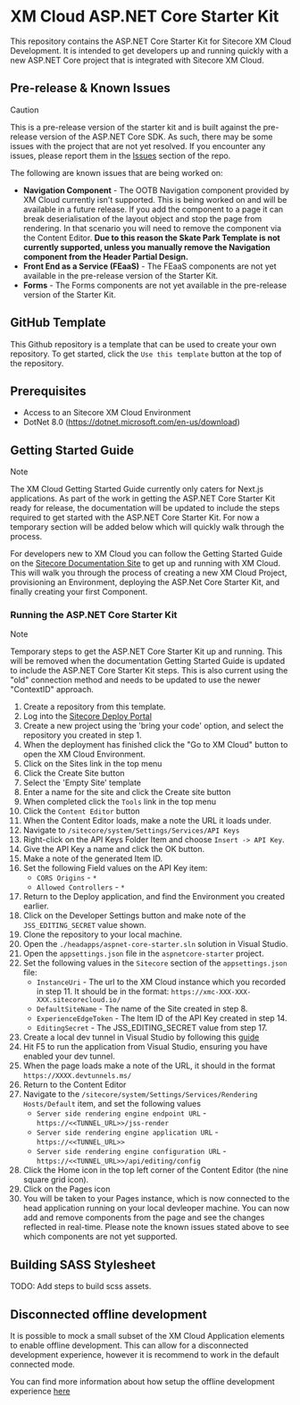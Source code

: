 # XM Cloud ASP.NET Core Starter Kit
This repository contains the ASP.NET Core Starter Kit for Sitecore XM Cloud Development. It is intended to get developers up and running quickly with a new ASP.NET Core project that is integrated with Sitecore XM Cloud.

## Pre-release & Known Issues
> [!CAUTION]
> This is a pre-release version of the starter kit and is built against the pre-release version of the ASP.NET Core SDK. As such, there may be some issues with the project that are not yet resolved. If you encounter any issues, please report them in the [Issues](https://github.com/Sitecore/xmcloud-starter-aspnetcore/issues) section of the repo.

The following are known issues that are being worked on:
- **Navigation Component** - The OOTB Navigation component provided by XM Cloud currently isn't supported. This is being worked on and will be available in a future release. If you add the component to a page it can break deserialisation of the layout object and stop the page from rendering. In that scenario you will need to remove the component via the Content Editor. **Due to this reason the Skate Park Template is not currently supported, unless you manually remove the Navigation component from the Header Partial Design.**
- **Front End as a Service (FEaaS)** - The FEaaS components are not yet available in the pre-release version of the Starter Kit.
- **Forms** - The Forms components are not yet available in the pre-release version of the Starter Kit.

## GitHub Template
This Github repository is a template that can be used to create your own repository. To get started, click the `Use this template` button at the top of the repository. 

## Prerequisites
- Access to an Sitecore XM Cloud Environment
- DotNet 8.0 (https://dotnet.microsoft.com/en-us/download)

## Getting Started Guide
> [!NOTE]
> The XM Cloud Getting Started Guide currently only caters for Next.js applications. As part of the work in getting the ASP.NET Core Starter Kit ready for release, the documentation will be updated to include the steps required to get started with the ASP.NET Core Starter Kit. For now a temporary section will be added below which will quickly walk through the process.

For developers new to XM Cloud you can follow the Getting Started Guide on the [Sitecore Documentation Site](https://doc.sitecore.com/xmc) to get up and running with XM Cloud. This will walk you through the process of creating a new XM Cloud Project, provisioning an Environment, deploying the ASP.Net Core Starter Kit, and finally creating your first Component.

### Running the ASP.NET Core Starter Kit
> [!NOTE]
> Temporary steps to get the ASP.NET Core Starter Kit up and running. This will be removed when the documentation Getting Started Guide is updated to include the ASP.NET Core Starter Kit steps.
> This is also current using the "old" connection method and needs to be updated to use the newer "ContextID" approach.

1. Create a repository from this template.
2. Log into the [Sitecore Deploy Portal](https://deploy.sitecorecloud.io/)
3. Create a new project using the 'bring your code' option, and select the repository you created in step 1.
4. When the deployment has finished click the "Go to XM Cloud" button to open the XM Cloud Environment.
5. Click on the Sites link in the top menu
6. Click the Create Site button
7. Select the 'Empty Site' template
8. Enter a name for the site and click the Create site button
9. When completed click the `Tools` link in the top menu
10. Click the `Content Editor` button
11. When the Content Editor loads, make a note the URL it loads under.
12. Navigate to `/sitecore/system/Settings/Services/API Keys`
13. Right-click on the API Keys Folder Item and choose `Insert -> API Key`.
14. Give the API Key a name and click the OK button.
15. Make a note of the generated Item ID.
16. Set the following Field values on the API Key item:
    - `CORS Origins` - `*`
    - `Allowed Controllers` - `*`
17. Return to the Deploy application, and find the Environment you created earlier.
18. Click on the Developer Settings button and make note of the `JSS_EDITING_SECRET` value shown.
19. Clone the repository to your local machine.
20. Open the `./headapps/aspnet-core-starter.sln` solution in Visual Studio.
21. Open the `appsettings.json` file in the `aspnetcore-starter` project.
22. Set the following values in the `Sitecore` section of the `appsettings.json` file:
    - `InstanceUri` - The url to the XM Cloud instance which you recorded in step 11. It should be in the format: `https://xmc-XXX-XXX-XXX.sitecorecloud.io/`
    - `DefaultSiteName` - The name of the Site created in step 8.
    - `ExperienceEdgeToken` - The Item ID of the API Key created in step 14.
    - `EditingSecret` - The JSS_EDITING_SECRET value from step 17.
23. Create a local dev tunnel in Visual Studio by following this [guide](https://learn.microsoft.com/en-us/connectors/custom-connectors/port-tunneling)
24. Hit F5 to run the application from Visual Studio, ensuring you have enabled your dev tunnel.
25. When the page loads make a note of the URL, it should in the format `https://XXXX.devtunnels.ms/`
26. Return to the Content Editor
27. Navigate to the `/sitecore/system/Settings/Services/Rendering Hosts/Default` item, and set the following values
    - `Server side rendering engine endpoint URL` - `https://<<TUNNEL_URL>>/jss-render`
    - `Server side rendering engine application URL` - `https://<<TUNNEL_URL>>`
    - `Server side rendering engine configuration URL` - `https://<<TUNNEL_URL>>/api/editing/config`
28. Click the Home icon in the top left corner of the Content Editor (the nine square grid icon).
29. Click on the Pages icon
30. You will be taken to your Pages instance, which is now connected to the head application running on your local devleoper machine. You can now add and remove components from the page and see the changes reflected in real-time. Please note the known issues stated above to see which components are not yet supported.

## Building SASS Stylesheet
TODO: Add steps to build scss assets.

## Disconnected offline development
It is possible to mock a small subset of the XM Cloud Application elements to enable offline development. This can allow for a disconnected development experience, however it is recommend to work in the default connected mode.

You can find more information about how setup the offline development experience [here](./local-containers/README.md)